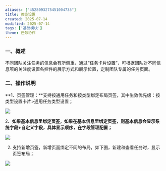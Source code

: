 ```yaml
---
aliases: ["4528093275451004735"]
title: 页签设置
created: 2025-07-14
modified: 2025-07-14
tags: ['基础模块']
theme: 任务协作
---
```


### **一、概述**

不同团队关注任务的信息会有所侧重，通过“任务卡片设置”，可根据团队对不同信息项的关注度设置各控件的展示方式和展示位置，定制团队专属的任务页面。

### **二、操作说明**

**1、页签管理：**支持按通用任务和按类型绑定布局页签，其中生效优先级：按类型设置卡片>通用任务类型设置；

![](https://myhelpdoc.oss-cn-heyuan.aliyuncs.com/mdimages/bb4806a7b3b7766b73a0d1464ad1b0fc.jpg)

2、**如果基本信息里绑定页签，如果在基本信息里绑定页签，则基本信息会显示系统字段+自定义字段，具体显示顺序，在字段管理配置；**

![](https://myhelpdoc.oss-cn-heyuan.aliyuncs.com/mdimages/e4b00cc92ff5a878daac10cb3b654166.jpg)

2. 支持新增页签，新增页面绑定不同的布局，如下图，新建和查看任务时，显示页签布局；

![](https://myhelpdoc.oss-cn-heyuan.aliyuncs.com/mdimages/23a9b1e0a1da7f00f86559f0aa9a5aab.jpg)

